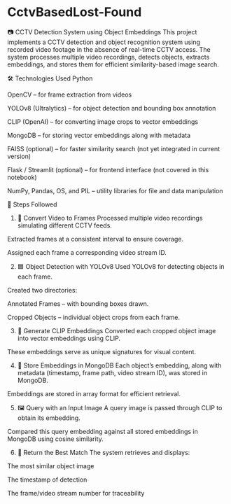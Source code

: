 # CctvBasedLost-Found

📷 CCTV Detection System using Object Embeddings
This project implements a CCTV detection and object recognition system using recorded video footage in the absence of real-time CCTV access. The system processes multiple video recordings, detects objects, extracts embeddings, and stores them for efficient similarity-based image search.

🛠️ Technologies Used
Python

OpenCV – for frame extraction from videos

YOLOv8 (Ultralytics) – for object detection and bounding box annotation

CLIP (OpenAI) – for converting image crops to vector embeddings

MongoDB – for storing vector embeddings along with metadata

FAISS (optional) – for faster similarity search (not yet integrated in current version)

Flask / Streamlit (optional) – for frontend interface (not covered in this notebook)

NumPy, Pandas, OS, and PIL – utility libraries for file and data manipulation

📌 Steps Followed
1. 🎥 Convert Video to Frames
Processed multiple video recordings simulating different CCTV feeds.

Extracted frames at a consistent interval to ensure coverage.

Assigned each frame a corresponding video stream ID.

2. 🟦 Object Detection with YOLOv8
Used YOLOv8 for detecting objects in each frame.

Created two directories:

Annotated Frames – with bounding boxes drawn.

Cropped Objects – individual object crops from each frame.

3. 🔎 Generate CLIP Embeddings
Converted each cropped object image into vector embeddings using CLIP.

These embeddings serve as unique signatures for visual content.

4. 🧠 Store Embeddings in MongoDB
Each object’s embedding, along with metadata (timestamp, frame path, video stream ID), was stored in MongoDB.

Embeddings are stored in array format for efficient retrieval.

5. 🖼️ Query with an Input Image
A query image is passed through CLIP to obtain its embedding.

Compared this query embedding against all stored embeddings in MongoDB using cosine similarity.

6. 📌 Return the Best Match
The system retrieves and displays:

The most similar object image

The timestamp of detection

The frame/video stream number for traceability
